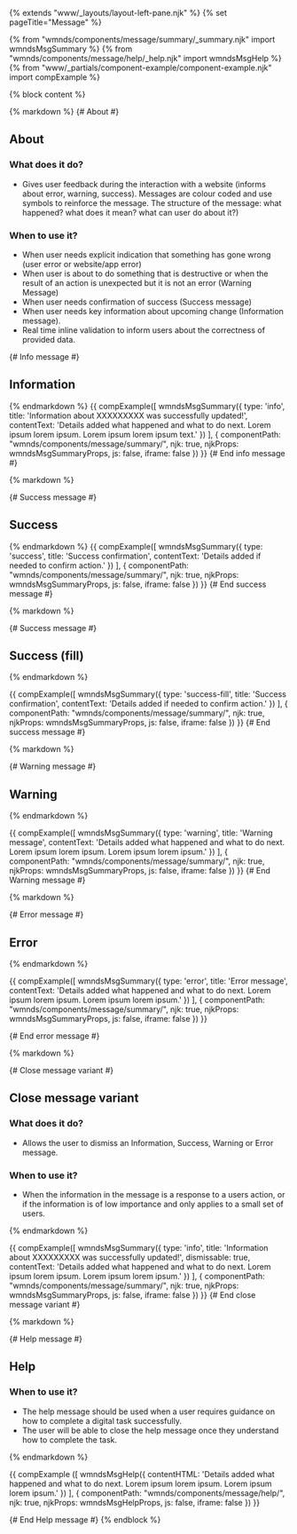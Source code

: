 {% extends "www/_layouts/layout-left-pane.njk" %}
{% set pageTitle="Message" %}

{% from "wmnds/components/message/summary/_summary.njk" import wmndsMsgSummary %}
{% from "wmnds/components/message/help/_help.njk" import wmndsMsgHelp %}
{% from "www/_partials/component-example/component-example.njk" import compExample %}

{% block content %}

{% markdown %}
{# About #}

## About

### What does it do?

- Gives user feedback during the interaction with a website (informs about error, warning, success). Messages are colour coded and use symbols to reinforce the message. The structure of the message: what happened? what does it mean? what can user do about it?)

<h3>When to use it?</h3>

- When user needs explicit indication that something has gone wrong (user error or website/app error)
- When user is about to do something that is destructive or when the result of an action is unexpected but it is not an error (Warning Message)
- When user needs confirmation of success (Success message)
- When user needs key information about upcoming change (Information message).
- Real time inline validation to inform users about the correctness of provided data.

{# Info message #}

## Information

{% endmarkdown %}
{{
  compExample([
    wmndsMsgSummary({
      type: 'info',
      title: 'Information about XXXXXXXXX was successfully updated!',
      contentText: 'Details added what happened and what to do next. Lorem ipsum lorem ipsum. Lorem ipsum lorem ipsum text.'
    })
  ],
  {
    componentPath: "wmnds/components/message/summary/",
    njk: true,
    njkProps: wmndsMsgSummaryProps,
    js: false,
    iframe: false
  })
}}
{# End info message #}

{% markdown %}

{# Success message #}

## Success

{% endmarkdown %}
{{
  compExample([
    wmndsMsgSummary({
      type: 'success',
      title: 'Success confirmation',
      contentText: 'Details added if needed to confirm action.'
    })
  ],
  {
    componentPath: "wmnds/components/message/summary/",
    njk: true,
    njkProps: wmndsMsgSummaryProps,
    js: false,
    iframe: false
  })
}}
{# End success message #}

{% markdown %}

{# Success message #}

## Success (fill)

{% endmarkdown %}

{{
  compExample([
    wmndsMsgSummary({
      type: 'success-fill',
      title: 'Success confirmation',
      contentText: 'Details added if needed to confirm action.'
    })
  ],
  {
    componentPath: "wmnds/components/message/summary/",
    njk: true,
    njkProps: wmndsMsgSummaryProps,
    js: false,
    iframe: false
  })
}}
{# End success message #}

{% markdown %}

{# Warning message #}

## Warning

{% endmarkdown %}

{{
  compExample([
    wmndsMsgSummary({
      type: 'warning',
      title: 'Warning message',
      contentText: 'Details added what happened and what to do next. Lorem ipsum lorem ipsum. Lorem ipsum lorem ipsum.'
    })
  ],
  {
    componentPath: "wmnds/components/message/summary/",
    njk: true,
    njkProps: wmndsMsgSummaryProps,
    js: false,
    iframe: false
  })
}}
{# End Warning message #}

{% markdown %}

{# Error message #}

## Error

{% endmarkdown %}

{{
  compExample([
    wmndsMsgSummary({
      type: 'error',
      title: 'Error message',
      contentText: 'Details added what happened and what to do next. Lorem ipsum lorem ipsum. Lorem ipsum lorem ipsum.'
    })
  ],
  {
    componentPath: "wmnds/components/message/summary/",
    njk: true,
    njkProps: wmndsMsgSummaryProps,
    js: false,
    iframe: false
  })
}}

{# End error message #}

{% markdown %}

{# Close message variant #}

## Close message variant

<h3>What does it do?</h3>

- Allows the user to dismiss an Information, Success, Warning or Error message.

<h3>When to use it?</h3>

- When the information in the message is a response to a users action, or if the information is of low importance and only applies to a small set of users.

{% endmarkdown %}

{{
  compExample([
    wmndsMsgSummary({
      type: 'info',
      title: 'Information about XXXXXXXXX was successfully updated!',
      dismissable: true,
      contentText: 'Details added what happened and what to do next. Lorem ipsum lorem ipsum. Lorem ipsum lorem ipsum.'
    })
  ],
  {
    componentPath: "wmnds/components/message/summary/",
    njk: true,
    njkProps: wmndsMsgSummaryProps,
    js: false,
    iframe: false
  })
}}
{# End close message variant #}

{% markdown %}

{# Help message #}

## Help

<h3>When to use it?</h3>

- The help message should be used when a user requires guidance on how to complete a digital task successfully.
- The user will be able to close the help message once they understand how to complete the task.

{% endmarkdown %}

{{ compExample
  ([
    wmndsMsgHelp({
      contentHTML: 'Details added what happened and what to do next. Lorem ipsum lorem ipsum. Lorem ipsum lorem ipsum.'
    })
  ],
  {
    componentPath: "wmnds/components/message/help/",
    njk: true,
    njkProps: wmndsMsgHelpProps,
    js: false,
    iframe: false
  })
}}

{# End Help message #}
{% endblock %}
